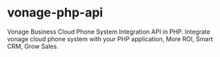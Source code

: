 # vonage-php-api
Vonage Business Cloud Phone System Integration API in PHP. Integrate vonage cloud phone system with your PHP application, More ROI, Smart CRM, Grow Sales.
